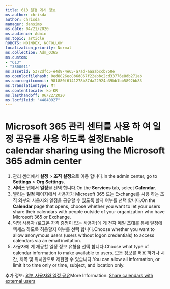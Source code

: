 ```yaml
---
title: 613 일정 게시 정보
ms.author: chrisda
author: chrisda
manager: dansimp
ms.date: 04/21/2020
ms.audience: Admin
ms.topic: article
ROBOTS: NOINDEX, NOFOLLOW
localization_priority: Normal
ms.collection: Adm_O365
ms.custom:
- "613"
- "3800011"
ms.assetid: 5372dfc5-e4d8-4e65-a7ad-aaaabccb758e
ms.openlocfilehash: 0ed8826ec8b6d867f22abbc2cd33776e8db271ab
ms.sourcegitcommit: 981880f6141278b87da22924a39bb1bb5892bb83
ms.translationtype: MT
ms.contentlocale: ko-KR
ms.lasthandoff: 06/22/2020
ms.locfileid: "44840927"
---
```

# <a name="enable-calendar-sharing-using-the-microsoft-365-admin-center"></a><span data-ttu-id="b8a6f-102">Microsoft 365 관리 센터를 사용 하 여 일정 공유를 사용 하도록 설정</span><span class="sxs-lookup"><span data-stu-id="b8a6f-102">Enable calendar sharing using the Microsoft 365 admin center</span></span>

1. <span data-ttu-id="b8a6f-103">관리 센터에서 **설정**   >   **조직 설정**으로 이동 합니다.</span><span class="sxs-lookup"><span data-stu-id="b8a6f-103">In the admin center, go to  **Settings**  >  **Org Settings**.</span></span>
2. <span data-ttu-id="b8a6f-104">**서비스** 탭에서 **일정**을 선택 합니다.</span><span class="sxs-lookup"><span data-stu-id="b8a6f-104">On the  **Services**  tab, select  **Calendar**.</span></span>
3. <span data-ttu-id="b8a6f-105">열리는 **일정** 페이지에서 사용자가 Microsoft 365 또는 Exchange를 사용 하는 조직 외부의 사용자와 일정을 공유할 수 있도록 할지 여부를 선택 합니다.</span><span class="sxs-lookup"><span data-stu-id="b8a6f-105">On the  **Calendar**  page that opens, choose whether you want to let your users share their calendars with people outside of your organization who have Microsoft 365 or Exchange.</span></span>
4. <span data-ttu-id="b8a6f-106">익명 사용자 (로그온 자격 증명이 없는 사용자)에 게 전자 메일 초대를 통해 일정에 액세스 하도록 허용할지 여부를 선택 합니다.</span><span class="sxs-lookup"><span data-stu-id="b8a6f-106">Choose whether you want to allow anonymous users (users without logon credentials) to access calendars via an email invitation.</span></span>
5. <span data-ttu-id="b8a6f-107">사용자에 게 제공할 일정 정보 유형을 선택 합니다.</span><span class="sxs-lookup"><span data-stu-id="b8a6f-107">Choose what type of calendar information to make available to users.</span></span> <span data-ttu-id="b8a6f-108">모든 정보를 허용 하거나 시간, 제목 및 위치만으로 제한할 수 있습니다.</span><span class="sxs-lookup"><span data-stu-id="b8a6f-108">You can allow all information, or limit it to time only or time, subject, and location only.</span></span>

<span data-ttu-id="b8a6f-109">추가 정보: [외부 사용자와 일정 공유](https://docs.microsoft.com/microsoft-365/admin/manage/share-calendars-with-external-users)</span><span class="sxs-lookup"><span data-stu-id="b8a6f-109">More Information: [Share calendars with external users](https://docs.microsoft.com/microsoft-365/admin/manage/share-calendars-with-external-users)</span></span>
